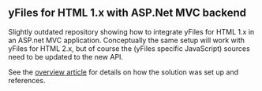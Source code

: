 ## yFiles for HTML 1.x with ASP.Net MVC backend

Slightly outdated repository showing how to integrate yFiles for HTML 1.x in an ASP.net MVC application.
Conceptually the same setup will work with yFiles for HTML 2.x, but of course the (yFiles specific JavaScript) sources need to be updated to the new API.

See the [overview article](docs/Overview.md) for details on how the solution was set up and references.
